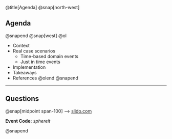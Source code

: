 @title[Agenda]
@snap[north-west]
## Agenda
@snapend
@snap[west]
@ol
- Context
- Real case scenarios
    - Time-based domain events
    - Just in time events
- Implementation
- Takeaways
- References
@olend
@snapend

---
## Questions
@snap[midpoint span-100]
--> [slido.com](slido.com)

**Event Code:** _sphereit_

@snapend